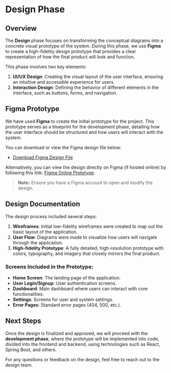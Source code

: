 # Design Phase

## Overview

The **Design** phase focuses on transforming the conceptual diagrams into a concrete visual prototype of the system. During this phase, we use **Figma** to create a high-fidelity design prototype that provides a clear representation of how the final product will look and function.

This phase involves two key elements:
1. **UI/UX Design**: Creating the visual layout of the user interface, ensuring an intuitive and accessible experience for users.
2. **Interaction Design**: Defining the behavior of different elements in the interface, such as buttons, forms, and navigation.

## Figma Prototype

We have used **Figma** to create the initial prototype for the project. This prototype serves as a blueprint for the development phase, detailing how the user interface should be structured and how users will interact with the system.

You can download or view the Figma design file below:

- [Download Figma Design File](prototype/figma-design.fig)

Alternatively, you can view the design directly on Figma (if hosted online) by following this link: [Figma Online Prototype](#).

> **Note:** Ensure you have a Figma account to open and modify the design.

## Design Documentation

The design process included several steps:
1. **Wireframes**: Initial low-fidelity wireframes were created to map out the basic layout of the application.
2. **User Flow**: Diagrams were made to visualize how users will navigate through the application.
3. **High-fidelity Prototype**: A fully detailed, high-resolution prototype with colors, typography, and imagery that closely mirrors the final product.

### Screens Included in the Prototype:
- **Home Screen**: The landing page of the application.
- **User Login/Signup**: User authentication screens.
- **Dashboard**: Main dashboard where users can interact with core functionalities.
- **Settings**: Screens for user and system settings.
- **Error Pages**: Standard error pages (404, 500, etc.).

## Next Steps

Once the design is finalized and approved, we will proceed with the **development phase**, where the prototype will be implemented into code, divided into the frontend and backend, using technologies such as React, Spring Boot, and others.

For any questions or feedback on the design, feel free to reach out to the design team.

